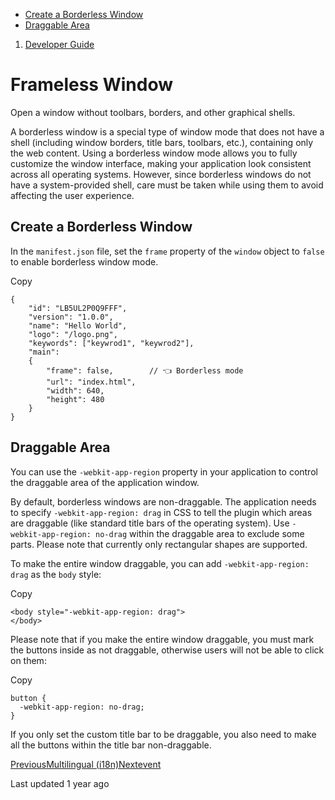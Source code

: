 * [Create a Borderless Window​](#create-a-borderless-window)
* [Draggable Area](#ke-tuo-ye-qu)

1. [Developer Guide](/plugin-api/tutorial)
# Frameless Window

Open a window without toolbars, borders, and other graphical shells.

A borderless window is a special type of window mode that does not have a shell (including window borders, title bars, toolbars, etc.), containing only the web content. Using a borderless window mode allows you to fully customize the window interface, making your application look consistent across all operating systems. However, since borderless windows do not have a system-provided shell, care must be taken while using them to avoid affecting the user experience.

## Create a Borderless Window​

In the `manifest.json` file, set the `frame` property of the `window` object to `false` to enable borderless window mode.

Copy
```
{
    "id": "LB5UL2P0Q9FFF",
    "version": "1.0.0",
    "name": "Hello World",
    "logo": "/logo.png",
    "keywords": ["keywrod1", "keywrod2"],
    "main":
    {
        "frame": false,        // 👈 Borderless mode
        "url": "index.html",
        "width": 640,
        "height": 480
    }
}
```
## Draggable Area

You can use the `-webkit-app-region` property in your application to control the draggable area of the application window.

By default, borderless windows are non-draggable. The application needs to specify `-webkit-app-region: drag` in CSS to tell the plugin which areas are draggable (like standard title bars of the operating system). Use `-webkit-app-region: no-drag` within the draggable area to exclude some parts. Please note that currently only rectangular shapes are supported.

To make the entire window draggable, you can add `-webkit-app-region: drag` as the `body` style:

Copy
```
<body style="-webkit-app-region: drag">
</body>
```

Please note that if you make the entire window draggable, you must mark the buttons inside as not draggable, otherwise users will not be able to click on them:

Copy
```
button {
  -webkit-app-region: no-drag;
}
```

If you only set the custom title bar to be draggable, you also need to make all the buttons within the title bar non-draggable.

[PreviousMultilingual (i18n)](/plugin-api/tutorial/i18n)[Nextevent](/plugin-api/api/event)

Last updated 1 year ago